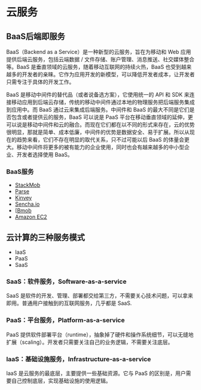 # 云服务
## BaaS后端即服务
BaaS（Backend as a Service）是一种新型的云服务，旨在为移动和 Web 应用提供后端云服务，包括云端数据 / 文件存储、账户管理、消息推送、社交媒体整合等。BaaS 是垂直领域的云服务，随着移动互联网的持续火热，BaaS 也受到越来越多的开发者的亲睐。它作为应用开发的新模型，可以降低开发者成本，让开发者只需专注于具体的开发工作。

BaaS 是移动中间件的替代品（或者说备选方案），它使用统一的 API 和 SDK 来连接移动应用到后端云存储，传统的移动中间件通过本地的物理服务把后端服务集成到应用中。而 BaaS 通过云来集成后端服务。中间件和 BaaS 的最大不同是它们是否包含或者提供云的服务，BaaS 可以说是 PaaS 平台在移动垂直领域的延伸，更可以说是移动中间件和云的融合。而现在它们都在以不同的形式来存在，云的优势很明显，那就是简单、成本低廉，中间件的优势是数据安全、易于扩展。所以从现在的趋势来看，它们不存在明显的取代关系，只不过可能以后 BaaS 的体量会更大。移动中间件将更多的被有能力的企业使用，同时也会有越来越多的中小型企业、开发者选择使用 BaaS。

### BaaS服务
- [StackMob](https://www.stackmob.com/product/)
- [Parse](https://www.parse.com/products)
- [Kinvey](http://www.kinvey.com/)
- [Sencha.io](http://www.sencha.com/products/io)
- [[Bmob](http://www.bmob.cn/)
- [Amazon EC2](http://aws.amazon.com/cn/ec2/)
## 云计算的三种服务模式
- IaaS
- PaaS
- SaaS
### SaaS：软件服务，Software-as-a-service
SaaS 是软件的开发、管理、部署都交给第三方，不需要关心技术问题，可以拿来即用。普通用户接触到的互联网服务，几乎都是 SaaS.

### PaaS：平台服务，Platform-as-a-service
PaaS 提供软件部署平台（runtime），抽象掉了硬件和操作系统细节，可以无缝地扩展（scaling）。开发者只需要关注自己的业务逻辑，不需要关注底层。

### IaaS：基础设施服务，Infrastructure-as-a-service
IaaS 是云服务的最底层，主要提供一些基础资源。它与 PaaS 的区别是，用户需要自己控制底层，实现基础设施的使用逻辑。
